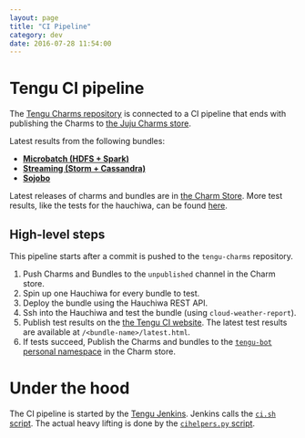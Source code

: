 ```yaml
---
layout: page
title: "CI Pipeline"
category: dev
date: 2016-07-28 11:54:00
---
```

# Tengu CI pipeline

The [Tengu Charms repository](https://github.com/IBCNServices/tengu-charms) is connected to a CI pipeline that ends with publishing the Charms to [the Juju Charms store](https://jujucharms.com/u/tengu-bot/).

Latest results from the following bundles:

- **[Microbatch (HDFS + Spark)](http://193.190.127.184:9080/microbatch/latest.html)**
- **[Streaming (Storm + Cassandra)](http://193.190.127.184:9080/streaming/latest.html)**
- **[Sojobo](http://193.190.127.184:9080/sojobo/latest.html)**

Latest releases of charms and bundles are in [the Charm Store](https://jujucharms.com/u/tengu-bot/). More test results, like the tests for the hauchiwa, can be found [here](http://193.190.127.184:9080/).

## High-level steps

This pipeline starts after a commit is pushed to the `tengu-charms` repository.

1. Push Charms and Bundles to the `unpublished` channel in the Charm store.
2. Spin up one Hauchiwa for every bundle to test.
3. Deploy the bundle using the Hauchiwa REST API.
4. Ssh into the Hauchiwa and test the bundle (using `cloud-weather-report`).
5. Publish test results on the [the Tengu CI website](http://193.190.127.184:9080/). The latest test results are available at `/<bundle-name>/latest.html`.
6. If tests succeed, Publish the Charms and bundles to the [`tengu-bot` personal namespace](https://jujucharms.com/u/tengu-bot/) in the Charm store.

# Under the hood

The CI pipeline is started by the [Tengu Jenkins](http://193.190.127.184:8088/). Jenkins calls the [`ci.sh` script](https://github.com/IBCNServices/tengu-charms/blob/master/ci.sh). The actual heavy lifting is done by the [`cihelpers.py` script](https://github.com/IBCNServices/tengu-charms/blob/master/cihelpers.py).
